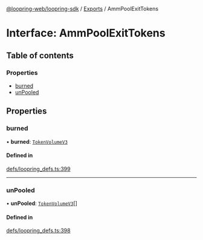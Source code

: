 [@loopring-web/loopring-sdk](../README.md) / [Exports](../modules.md) / AmmPoolExitTokens

# Interface: AmmPoolExitTokens

## Table of contents

### Properties

- [burned](AmmPoolExitTokens.md#burned)
- [unPooled](AmmPoolExitTokens.md#unpooled)

## Properties

### burned

• **burned**: [`TokenVolumeV3`](TokenVolumeV3.md)

#### Defined in

[defs/loopring_defs.ts:399](https://github.com/Loopring/loopring_sdk/blob/c031084/src/defs/loopring_defs.ts#L399)

___

### unPooled

• **unPooled**: [`TokenVolumeV3`](TokenVolumeV3.md)[]

#### Defined in

[defs/loopring_defs.ts:398](https://github.com/Loopring/loopring_sdk/blob/c031084/src/defs/loopring_defs.ts#L398)
